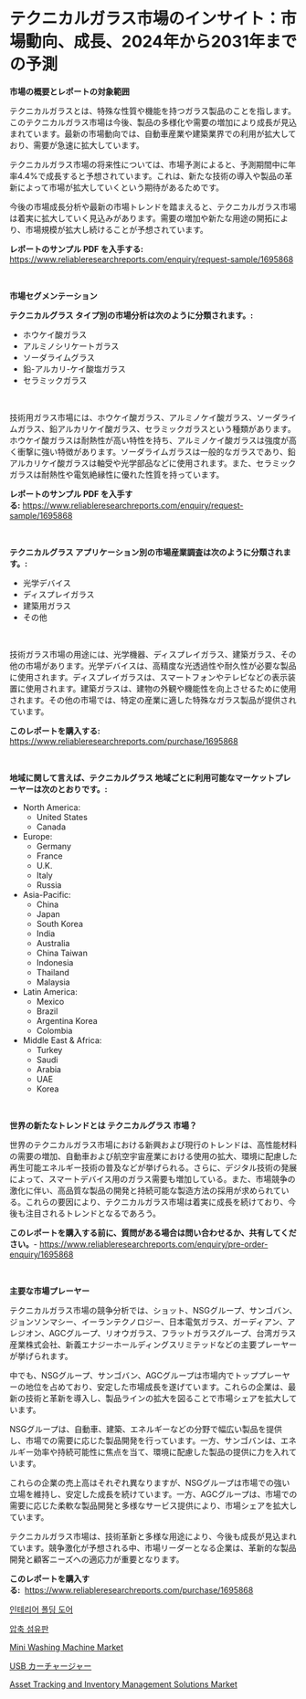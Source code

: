 <p><h1>テクニカルガラス市場のインサイト：市場動向、成長、2024年から2031年までの予測</h1></p><p><strong>市場の概要とレポートの対象範囲</strong></p>
<p><p>テクニカルガラスとは、特殊な性質や機能を持つガラス製品のことを指します。このテクニカルガラス市場は今後、製品の多様化や需要の増加により成長が見込まれています。最新の市場動向では、自動車産業や建築業界での利用が拡大しており、需要が急速に拡大しています。</p><p>テクニカルガラス市場の将来性については、市場予測によると、予測期間中に年率4.4%で成長すると予想されています。これは、新たな技術の導入や製品の革新によって市場が拡大していくという期待があるためです。</p><p>今後の市場成長分析や最新の市場トレンドを踏まえると、テクニカルガラス市場は着実に拡大していく見込みがあります。需要の増加や新たな用途の開拓により、市場規模が拡大し続けることが予想されています。</p></p>
<p><strong>レポートのサンプル PDF を入手する:</strong> <a href="https://www.reliableresearchreports.com/enquiry/request-sample/1695868">https://www.reliableresearchreports.com/enquiry/request-sample/1695868</a></p>
<p>&nbsp;</p>
<p><strong>市場セグメンテーション</strong></p>
<p><strong>テクニカルグラス タイプ別の市場分析は次のように分類されます。:</strong></p>
<p><ul><li>ホウケイ酸ガラス</li><li>アルミノシリケートガラス</li><li>ソーダライムグラス</li><li>鉛-アルカリ-ケイ酸塩ガラス</li><li>セラミックガラス</li></ul></p>
<p>&nbsp;</p>
<p><p>技術用ガラス市場には、ホウケイ酸ガラス、アルミノケイ酸ガラス、ソーダライムガラス、鉛アルカリケイ酸ガラス、セラミックガラスという種類があります。ホウケイ酸ガラスは耐熱性が高い特性を持ち、アルミノケイ酸ガラスは強度が高く衝撃に強い特徴があります。ソーダライムガラスは一般的なガラスであり、鉛アルカリケイ酸ガラスは軸受や光学部品などに使用されます。また、セラミックガラスは耐熱性や電気絶縁性に優れた性質を持っています。</p></p>
<p><strong>レポートのサンプル PDF を入手する:</strong>&nbsp;<a href="https://www.reliableresearchreports.com/enquiry/request-sample/1695868">https://www.reliableresearchreports.com/enquiry/request-sample/1695868</a></p>
<p>&nbsp;</p>
<p><strong> テクニカルグラス アプリケーション別の市場産業調査は次のように分類されます。:</strong></p>
<p><ul><li>光学デバイス</li><li>ディスプレイガラス</li><li>建築用ガラス</li><li>その他</li></ul></p>
<p>&nbsp;</p>
<p><p>技術ガラス市場の用途には、光学機器、ディスプレイガラス、建築ガラス、その他の市場があります。光学デバイスは、高精度な光透過性や耐久性が必要な製品に使用されます。ディスプレイガラスは、スマートフォンやテレビなどの表示装置に使用されます。建築ガラスは、建物の外観や機能性を向上させるために使用されます。その他の市場では、特定の産業に適した特殊なガラス製品が提供されています。</p></p>
<p><strong>このレポートを購入する:</strong>&nbsp; <a href="https://www.reliableresearchreports.com/purchase/1695868">https://www.reliableresearchreports.com/purchase/1695868</a></p>
<p>&nbsp;</p>
<p><strong>地域に関して言えば、テクニカルグラス 地域ごとに利用可能なマーケットプレーヤーは次のとおりです。:</strong></p>
<p><ul>
    <li>
        North America:
        <ul>
            <li>United States</li>
            <li>Canada</li>
        </ul>
    </li>
    <li>
        Europe:
        <ul>
            <li>Germany</li>
            <li>France</li>
            <li>U.K.</li>
            <li>Italy</li>
            <li>Russia</li>
        </ul>
    </li>
    <li>
        Asia-Pacific:
        <ul>
            <li>China</li>
            <li>Japan</li>
            <li>South Korea</li>
            <li>India</li>
            <li>Australia</li>
            <li>China Taiwan</li>
            <li>Indonesia</li>
            <li>Thailand</li>
            <li>Malaysia</li>
        </ul>
    </li>
    <li>
        Latin America:
        <ul>
            <li>Mexico</li>
            <li>Brazil</li>
            <li>Argentina Korea</li>
            <li>Colombia</li>
        </ul>
    </li>
    <li>
        Middle East & Africa:
        <ul>
            <li>Turkey</li>
            <li>Saudi</li>
            <li>Arabia</li>
            <li>UAE</li>
            <li>Korea</li>
        </ul>
    </li>
    </ul></p>
<p>&nbsp;</p>
<p><strong>世界の新たなトレンドとは テクニカルグラス 市場？</strong></p>
<p><p>世界のテクニカルガラス市場における新興および現行のトレンドは、高性能材料の需要の増加、自動車および航空宇宙産業における使用の拡大、環境に配慮した再生可能エネルギー技術の普及などが挙げられる。さらに、デジタル技術の発展によって、スマートデバイス用のガラス需要も増加している。また、市場競争の激化に伴い、高品質な製品の開発と持続可能な製造方法の採用が求められている。これらの要因により、テクニカルガラス市場は着実に成長を続けており、今後も注目されるトレンドとなるであろう。</p></p>
<p><strong>このレポートを購入する前に、質問がある場合は問い合わせるか、共有してください。</strong>- <a href="https://www.reliableresearchreports.com/enquiry/pre-order-enquiry/1695868">https://www.reliableresearchreports.com/enquiry/pre-order-enquiry/1695868</a></p>
<p>&nbsp;</p>
<p><strong>主要な市場プレーヤー</strong></p>
<p><p>テクニカルガラス市場の競争分析では、ショット、NSGグループ、サンゴバン、ジョンソンマシー、イーランテクノロジー、日本電気ガラス、ガーディアン、アレジオン、AGCグループ、リオウガラス、フラットガラスグループ、台湾ガラス産業株式会社、新義エナジーホールディングスリミテッドなどの主要プレーヤーが挙げられます。</p><p>中でも、NSGグループ、サンゴバン、AGCグループは市場内でトッププレーヤーの地位を占めており、安定した市場成長を遂げています。これらの企業は、最新の技術と革新を導入し、製品ラインの拡大を図ることで市場シェアを拡大しています。</p><p>NSGグループは、自動車、建築、エネルギーなどの分野で幅広い製品を提供し、市場での需要に応じた製品開発を行っています。一方、サンゴバンは、エネルギー効率や持続可能性に焦点を当て、環境に配慮した製品の提供に力を入れています。</p><p>これらの企業の売上高はそれぞれ異なりますが、NSGグループは市場での強い立場を維持し、安定した成長を続けています。一方、AGCグループは、市場での需要に応じた柔軟な製品開発と多様なサービス提供により、市場シェアを拡大しています。</p><p>テクニカルガラス市場は、技術革新と多様な用途により、今後も成長が見込まれています。競争激化が予想される中、市場リーダーとなる企業は、革新的な製品開発と顧客ニーズへの適応力が重要となります。</p></p>
<p><strong>このレポートを購入する:</strong>&nbsp;&nbsp;<a href="https://www.reliableresearchreports.com/purchase/1695868">https://www.reliableresearchreports.com/purchase/1695868</a></p>
<p><p><a href="https://github.com/vs2869dizt0/Market-Research-Report-List-1/blob/main/94628972259.md">인테리어 폴딩 도어</a></p><p><a href="https://medium.com/@cierrahayes645/%EC%95%95%EC%B6%95-%EC%84%AC%EC%9C%A0%ED%8C%90-%EC%8B%9C%EC%9E%A5%EC%9D%80-%EC%8B%9C%EC%9E%A5-%EC%A0%90%EC%9C%A0%EC%9C%A8-%EC%8B%9C%EC%9E%A5-%EB%8F%99%ED%96%A5-%EB%B0%8F-%EC%8B%9C%EC%9E%A5-%EC%84%B1%EC%9E%A5%EC%97%90-%EA%B4%80%ED%95%9C-%EC%A0%95%EB%B3%B4%EB%A5%BC-%EC%A0%9C%EA%B3%B5%ED%95%A9%EB%8B%88%EB%8B%A4-3bef755c631e">압축 섬유판</a></p><p><a href="https://github.com/julyju69/Market-Research-Report-List-2/blob/main/mini-washing-machine-market.md">Mini Washing Machine Market</a></p><p><a href="https://medium.com/@henriettemills1/usb%E3%82%AB%E3%83%BC%E3%82%B7%E3%82%AC%E3%83%BC%E3%83%9E%E3%83%BC%E3%82%B1%E3%83%83%E3%83%88%E3%81%AE%E3%83%A1%E3%83%88%E3%83%AA%E3%82%AF%E3%82%B9%E3%82%92%E8%A7%A3%E8%AA%AD%E3%81%99%E3%82%8B-%E5%B8%82%E5%A0%B4%E3%82%B7%E3%82%A7%E3%82%A2-%E3%83%88%E3%83%AC%E3%83%B3%E3%83%89-%E6%88%90%E9%95%B7%E3%83%91%E3%82%BF%E3%83%BC%E3%83%B3-8070e48560f9">USB カーチャージャー</a></p><p><a href="https://view.publitas.com/reportprime-1/asset-tracking-and-inventory-management-solutions-market-size-market-share-and-global-market-analysis-report-2024-2031/">Asset Tracking and Inventory Management Solutions Market</a></p></p>